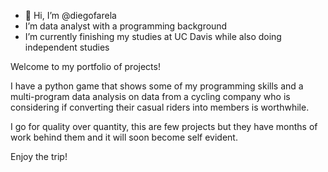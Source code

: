 - 👋 Hi, I’m @diegofarela
-  I’m data analyst with a programming background 
-  I’m currently finishing my studies at UC Davis while also doing independent studies

Welcome to my portfolio of projects!

I have a python game that shows some of my programming skills and a multi-program data analysis 
on data from a cycling company who is considering if converting their casual riders into members is worthwhile.

I go for quality over quantity, this are few projects but they have months of work behind them and it will soon 
become self evident.

Enjoy the trip!
